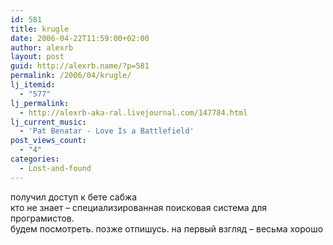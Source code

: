 ```yaml
---
id: 581
title: krugle
date: 2006-04-22T11:59:00+02:00
author: alexrb
layout: post
guid: http://alexrb.name/?p=581
permalink: /2006/04/krugle/
lj_itemid:
  - "577"
lj_permalink:
  - http://alexrb-aka-ral.livejournal.com/147784.html
lj_current_music:
  - 'Pat Benatar - Love Is a Battlefield'
post_views_count:
  - "4"
categories:
  - Lost-and-found
---
```

получил доступ к бете сабжа  
кто не знает &#8211; специализированная поисковая система для програмистов.  
будем посмотреть. позже отпишусь. на первый взгляд &#8211; весьма хорошо